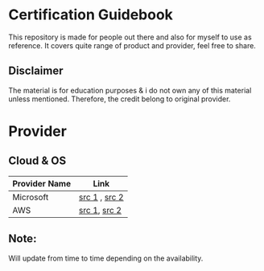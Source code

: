 # Certification Guidebook 

This repository is made for people out there and also for myself to use as reference. It covers quite range of product and provider, feel free to share. 

## Disclaimer
The material is for education purposes & i do not own any of this material unless mentioned. Therefore, the credit belong to original provider.
##
##
# Provider
##
## Cloud & OS

| Provider Name | Link |
| ------------- | ---- |
| Microsoft     | [src 1](https://github.com/MicrosoftLearning) , [src 2](https://www.tutorialspoint.com/microsoft_azure/index.htm) |
| AWS		| [src 1](#), [src 2](https://github.com/ACloudGuru-Resources) |


## Note:
Will update from time to time depending on the availability.



